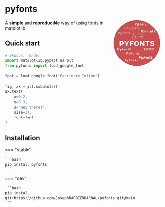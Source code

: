 # pyfonts

<img src="https://github.com/JosephBARBIERDARNAL/static/blob/main/python-libs/pyfonts/image.png?raw=true" alt="pyfonts logo" align="right" width="150px"/>

A **simple** and **reproducible** way of using fonts in matplotlib.

## Quick start

```py hl_lines="5 13"
# mkdocs: render
import matplotlib.pyplot as plt
from pyfonts import load_google_font

font = load_google_font("Fascinate Inline")

fig, ax = plt.subplots()
ax.text(
    x=0.2,
    y=0.3,
    s="Hey there!",
    size=30,
    font=font
)
```

## Installation

=== "stable"

    ```bash
    pip install pyfonts
    ```

=== "dev"

    ```bash
    pip install git+https://github.com/JosephBARBIERDARNAL/pyfonts.git@main
    ```

<br><br>
